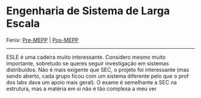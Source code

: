 # Engenharia de Sistema de Larga Escala

Fenix: [Pre-MEPP](https://fenix.tecnico.ulisboa.pt/cursos/meic-a/disciplina-curricular/1127428915200123) | [Pos-MEPP](https://fenix.tecnico.ulisboa.pt/cursos/meic-a/disciplina-curricular/1971853845332827)

---
ESLE é uma cadeira muito interessante. Considero mesmo muito importante, sobretudo se queres seguir investigação em sistemas distribuídos. Não é mais exigente que SEC, o projeto foi interessante (mas sendo aberto, cada grupo ficou com um sistema diferente pelo que o prof dos labs dava um apoio mais geral). O exame é semelhante a SEC na estrutura, mas a matéria em si não é tão complexa a meu ver
